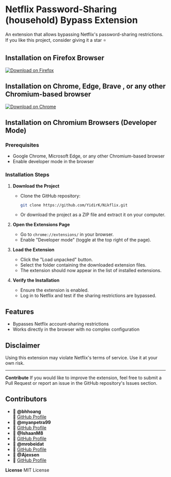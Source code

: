 # Netflix Password-Sharing (household) Bypass Extension

An extension that allows bypassing Netflix's password-sharing restrictions.
If you like this project, consider giving it a star ⭐

## Installation on Firefox Browser

[![Download on Firefox](https://img.shields.io/badge/Download-Firefox-orange?logo=firefox)](https://addons.mozilla.org/fr/firefox/addon/nikflix/)

## Installation on Chrome, Edge, Brave , or any other Chromium-based browser

[![Download on Chrome](https://img.shields.io/badge/Download-Chrome-blue?logo=googlechrome)](https://chromewebstore.google.com/detail/nikflix/knjoabokknkpkhbbdclmnjcoeedmgema?hl=en-GB&authuser=0)

## Installation on Chromium Browsers (Developer Mode)

### Prerequisites

- Google Chrome, Microsoft Edge, or any other Chromium-based browser
- Enable developer mode in the browser

### Installation Steps

1. **Download the Project**

    - Clone the GitHub repository:
      ```bash
      git clone https://github.com/YidirK/Nikflix.git
      ```
    - Or download the project as a ZIP file and extract it on your computer.

2. **Open the Extensions Page**

    - Go to `chrome://extensions/` in your browser.
    - Enable "Developer mode" (toggle at the top right of the page).

3. **Load the Extension**

    - Click the "Load unpacked" button.
    - Select the folder containing the downloaded extension files.
    - The extension should now appear in the list of installed extensions.

4. **Verify the Installation**

    - Ensure the extension is enabled.
    - Log in to Netflix and test if the sharing restrictions are bypassed.

## Features

- Bypasses Netflix account-sharing restrictions
- Works directly in the browser with no complex configuration

## Disclaimer

Using this extension may violate Netflix's terms of service. Use it at your own risk.

---

**Contribute**
If you would like to improve the extension, feel free to submit a Pull Request or report an issue in the GitHub repository's Issues section.

## Contributors
 - 👤 **@bhhoang**  
📌 [GitHub Profile](https://github.com/bhhoang)
- 👤 **@myanpetra99**
- 📌 [GitHub Profile](https://github.com/myanpetra99)
- 👤 **@IshaanM8**
- 📌 [GitHub Profile](https://github.com/IshaanM8)
- 👤 **@mrobeidat**
- 📌 [GitHub Profile](https://github.com/mrobeidat)
- 👤 **@Ajexsen**
- 📌 [GitHub Profile](https://github.com/Ajexsen)

**License** MIT License
